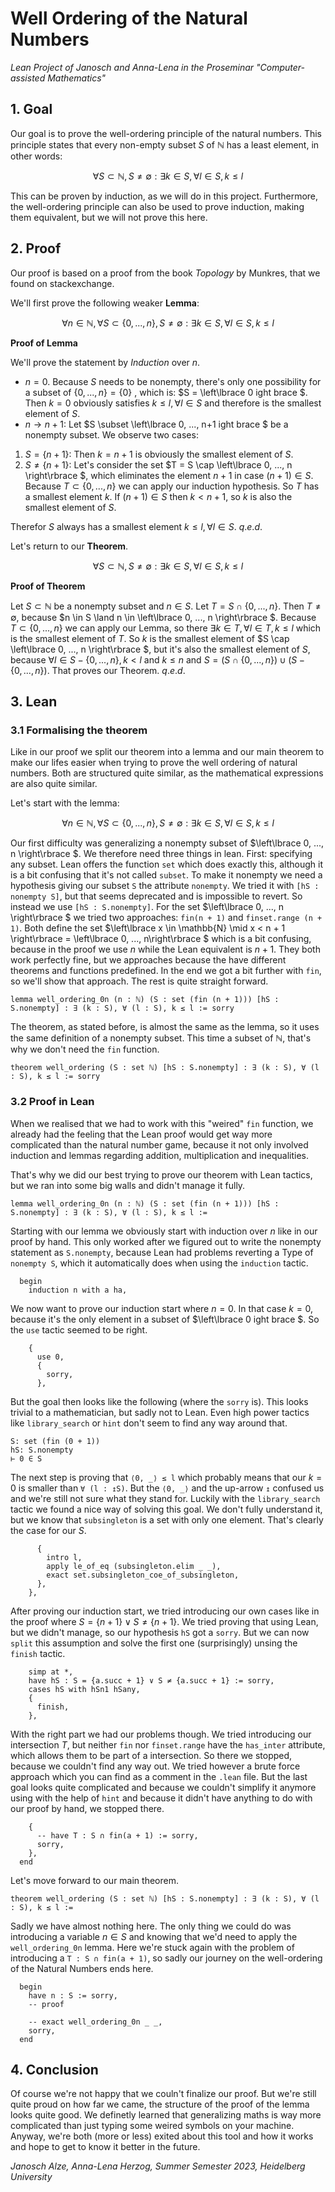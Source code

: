 # Well Ordering of the Natural Numbers
*Lean Project of Janosch and Anna-Lena in the Proseminar "Computer-assisted Mathematics"*

## 1. Goal

Our goal is to prove the well-ordering principle of the natural numbers. This principle states that every non-empty subset $S$ of $\mathbb{N}$ has a least element, in other words:

$$
    \forall S \subset \mathbb{N}, S \neq \emptyset : \exists k \in S, \forall l \in S, k \leq l
$$

This can be proven by induction, as we will do in this project. Furthermore, the well-ordering principle can also be used to prove induction, making them equivalent, but we will not prove this here.

## 2. Proof

Our proof is based on a proof from the book *Topology* by Munkres, that we found on stackexchange.

We'll first prove the following weaker **Lemma**:

$$
    \forall n \in \mathbb{N}, \forall S \subset \lbrace 0, ..., n \rbrace, S \neq \emptyset : \exists k \in S, \forall l \in S, k \leq l
$$

**Proof of Lemma**

We'll prove the statement by *Induction* over $n$.

* $n=0$. Because $S$ needs to be nonempty, there's only one possibility for a subset of $\left\lbrace 0, ..., n \right\rbrace = \left\lbrace 0 \right\rbrace$ , which is: $S = \left\lbrace  0 
ight
brace $. Then $k=0$ obviously satisfies $k \leq l, \forall l \in S$ and therefore is the smallest element of $S$.
* $n \rightarrow n+1$: Let $S \subset \left\lbrace 0, ..., n+1
ight
brace $ be a nonempty subset. We observe two cases:
1. $S = \left\lbrace n+1 \right\rbrace$:
    Then $k=n+1$ is obviously the smallest element of $S$.
2. $S \neq \left\lbrace n+1\right\rbrace$:
    Let's consider the set $T = S \cap \left\lbrace 0, ..., n \right\rbrace $, which eliminates the element $n+1$ in case $(n+1) \in S$.
    Because $T \subset \left\lbrace 0, ..., n\right\rbrace$ we can apply our induction hypothesis. So $T$ has a smallest element $k$.
    If $(n+1) \in S$ then $k < n+1$, so $k$ is also the smallest element of $S$.

Therefor $S$ always has a smallest element $k \leq l, \forall l \in S$.
$q.e.d.$

Let's return to our **Theorem**.

$$
    \forall S \subset \mathbb{N}, S \neq \emptyset : \exists k \in S, \forall l \in S, k \leq l
$$

**Proof of Theorem**

Let $S \subset \mathbb{N}$ be a nonempty subset and $n \in S$. Let $T = S \cap \left\lbrace 0, ..., n \right\rbrace$.
Then $T \neq \emptyset$, because $n \in S \land n \in \left\lbrace 0, ..., n \right\rbrace $.
Because $T \subset \left\lbrace 0, ..., n \right\rbrace$ we can apply our Lemma, so there $\exists k \in T, \forall l \in T, k \leq l$ which is the smallest element of $T$.
So $k$ is the smallest element of $S \cap \left\lbrace 0, ..., n \right\rbrace $, but it's also the smallest element of $S$, because $\forall l \in S - \left\lbrace 0, ..., n \right\rbrace, k < l$ and $k \leq n$ and $S = (S \cap \left\lbrace 0, ..., n\right\rbrace) \cup (S - \left\lbrace 0, ..., n\right\rbrace)$.
That proves our Theorem. $q.e.d.$

## 3. Lean

### 3.1 Formalising the theorem

Like in our proof we split our theorem into a lemma and our main theorem to make our lifes easier when trying to prove the well ordering of natural numbers. Both are structured quite similar, as the mathematical expressions are also quite similar.

Let's start with the lemma:

$$ \forall n \in \mathbb{N}, \forall S \subset \left\lbrace 0, ..., n\right\rbrace , S \neq \emptyset : \exists k \in S, \forall l \in S, k \leq l$$

Our first difficulty was generalizing a nonempty subset of $\left\lbrace 0, ..., n \right\rbrace $. We therefore need three things in lean. First: specifying any subset. Lean offers the function ```set``` which does exactly this, although it is a bit confusing that it's not called ```subset```. To make it nonempty we need a hypothesis giving our subset ```S``` the attribute ```nonempty```. We tried it with ```[hS : nonempty S]```, but that seems deprecated and is impossible to revert. So instead we use ```[hS : S.nonempty]```. 
For the set $\left\lbrace 0, ..., n \right\rbrace $ we tried two approaches: ```fin(n + 1)``` and ```finset.range (n + 1)```. Both define the set $\left\lbrace x \in \mathbb{N} \mid x < n + 1 \right\rbrace  = \left\lbrace 0, ..., n\right\rbrace $ which is a bit confusing, because in the proof we use $n$ while the Lean equivalent is $n + 1$. They both work perfectly fine, but we approaches because the have different theorems and functions predefined. In the end we got a bit further with ```fin```, so we'll show that approach.
The rest is quite straight forward.

```lean
lemma well_ordering_0n (n : ℕ) (S : set (fin (n + 1))) [hS : S.nonempty] : ∃ (k : S), ∀ (l : S), k ≤ l := sorry
```

The theorem, as stated before, is almost the same as the lemma, so it uses the same definition of a nonempty subset. This time a subset of $\mathbb{N}$, that's why we don't need the ```fin``` function.

```lean
theorem well_ordering (S : set ℕ) [hS : S.nonempty] : ∃ (k : S), ∀ (l : S), k ≤ l := sorry
```


### 3.2 Proof in Lean
When we realised that we had to work with this "weired" ```fin``` function, we already had the feeling that the Lean proof would get way more complicated than the natural number game, because it not only involved induction and lemmas regarding addition, multiplication and inequalities.

That's why we did our best trying to prove our theorem with Lean tactics, but we ran into some big walls and didn't manage it fully.

```lean
lemma well_ordering_0n (n : ℕ) (S : set (fin (n + 1))) [hS : S.nonempty] : ∃ (k : S), ∀ (l : S), k ≤ l :=
```

Starting with our lemma we obviously start with induction over $n$ like in our proof by hand. This only worked after we figured out to write the nonempty statement as ```S.nonempty```, because Lean had problems reverting a Type of ```nonempty S```, which it automatically does when using the ```induction``` tactic.

```lean
  begin
    induction n with a ha,
```

We now want to prove our induction start where $n = 0$. In that case $k = 0$, because it's the only element in a subset of $\left\lbrace 0
ight
brace $. So the ```use``` tactic seemed to be right.

```lean
    {
      use 0,
      {
        sorry,
      },
```

But the goal then looks like the following (where the ```sorry``` is). This looks trivial to a mathematician, but sadly not to Lean. Even high power tactics like ```library_search``` or ```hint``` don't seem to find any way around that.

```lean
S: set (fin (0 + 1))
hS: S.nonempty
⊢ 0 ∈ S
```

The next step is proving that ```⟨0, _⟩ ≤ l``` which probably means that our $k = 0$ is smaller than ```∀ (l : ↥S)```. But the ```⟨0, _⟩``` and the up-arrow ```↥``` confused us and we're still not sure what they stand for. Luckily with the ```library_search``` tactic we found a nice way of solving this goal. We don't fully understand it, but we know that ```subsingleton``` is a set with only one element. That's clearly the case for our $S$.

```lean
      {
        intro l,
        apply le_of_eq (subsingleton.elim _ _),
        exact set.subsingleton_coe_of_subsingleton,
      },
    },
```

After proving our induction start, we tried introducing our own cases like in the proof where $S = \left\lbrace n+1\right\rbrace\lor S \neq \left\lbrace n+1\right\rbrace$. We tried proving that using Lean, but we didn't manage, so our hypothesis ```hS``` got a ```sorry```. But we can now ```split``` this assumption and solve the first one (surprisingly) unsing the ```finish``` tactic.

```lean
    simp at *,
    have hS : S = {a.succ + 1} ∨ S ≠ {a.succ + 1} := sorry,
    cases hS with hSn1 hSany,
    {
      finish,
    },
```

With the right part we had our problems though. We tried introducing our intersection $T$, but neither ```fin``` nor ```finset.range``` have the ```has_inter``` attribute, which allows them to be part of a intersection. So there we stopped, because we couldn't find any way out.
We tried however a brute force approach which you can find as a comment in the ```.lean``` file. But the last goal looks quite complicated and because we couldn't simplify it anymore using with the help of ```hint``` and because it didn't have anything to do with our proof by hand, we stopped there.

```lean
    {
      -- have T : S ∩ fin(a + 1) := sorry,
      sorry,
    },
  end
```

Let's move forward to our main theorem.

```lean
theorem well_ordering (S : set ℕ) [hS : S.nonempty] : ∃ (k : S), ∀ (l : S), k ≤ l :=
```

Sadly we have almost nothing here. The only thing we could do was introducing a variable $n \in S$ and knowing that we'd need to apply the ```well_ordering_0n``` lemma. Here we're stuck again with the problem of introducing a ```T : S ∩ fin(a + 1)```, so sadly our journey on the well-ordering of the Natural Numbers ends here.

```lean
  begin
    have n : S := sorry,
    -- proof

    -- exact well_ordering_0n _ _,
    sorry,
  end
```

## 4. Conclusion
Of course we're not happy that we couln't finalize our proof. But we're still quite proud on how far we came, the structure of the proof of the lemma looks quite good. We definetly learned that generalizing maths is way more complicated than just typing some weired symbols on your machine.
Anyway, we're both (more or less) exited about this tool and how it works and hope to get to know it better in the future.

*Janosch Alze, Anna-Lena Herzog, Summer Semester 2023, Heidelberg University*
